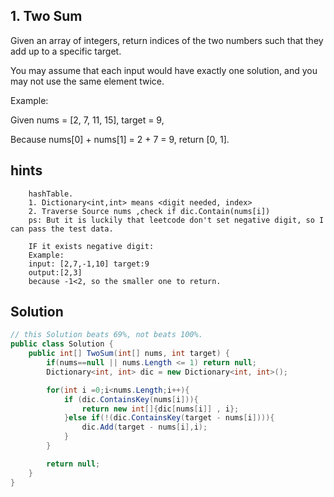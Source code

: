 ## 1. Two Sum
Given an array of integers, return indices of the two numbers such that they add up to a specific target.

You may assume that each input would have exactly one solution, and you may not use the same element twice.

Example:

Given nums = [2, 7, 11, 15], target = 9,

Because nums[0] + nums[1] = 2 + 7 = 9,
return [0, 1].

## hints
```
    hashTable.
    1. Dictionary<int,int> means <digit needed, index>
    2. Traverse Source nums ,check if dic.Contain(nums[i])
    ps: But it is luckily that leetcode don't set negative digit, so I can pass the test data.

    IF it exists negative digit:
    Example:
    input: [2,7,-1,10] target:9
    output:[2,3]
    because -1<2, so the smaller one to return.

```

## Solution

``` csharp
// this Solution beats 69%, not beats 100%.
public class Solution {
    public int[] TwoSum(int[] nums, int target) {
        if(nums==null || nums.Length <= 1) return null;
        Dictionary<int, int> dic = new Dictionary<int, int>();

        for(int i =0;i<nums.Length;i++){
            if (dic.ContainsKey(nums[i])){
                return new int[]{dic[nums[i]] , i};
            }else if(!(dic.ContainsKey(target - nums[i]))){
                dic.Add(target - nums[i],i);
            }
        }

        return null;
    }
}
```